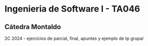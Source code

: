 ﻿# Ingenieria de Software I - TA046
## Cátedra Montaldo

2C 2024 - ejercicios de parcial, final, apuntes y ejemplo de tp grupal
